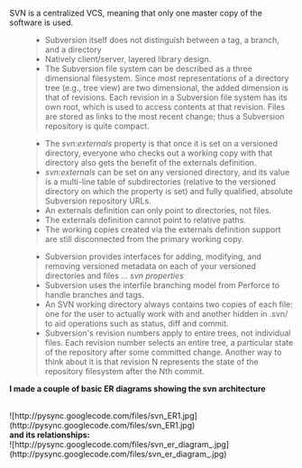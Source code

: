 SVN is a centralized VCS, meaning that only one master copy of the software is used.

<ul>
<blockquote><li> Subversion itself does not distinguish between a tag, a branch, and a directory<br>
</li>
<li> Natively client/server, layered library design.<br>
</li>
<li> The Subversion file system can be described as a three dimensional filesystem. Since most representations of a directory tree (e.g., tree view) are two dimensional, the added dimension is that of revisions. Each revision in a Subversion file system has its own root, which is used to access contents at that revision. Files are stored as links to the most recent change; thus a Subversion repository is quite compact.<br>
</li></blockquote>

<blockquote><li> The <i>svn:externals</i> property is that once it is set on a versioned directory, everyone who checks out a working copy with that directory also gets the benefit of the externals definition.<br>
</li>
<li> <i>svn:externals</i> can be set on any versioned directory, and its value is a multi-line table of subdirectories (relative to the versioned directory on which the property is set) and fully qualified, absolute Subversion repository URLs.<br>
</li>
<li> An externals definition can only point to directories, not files.<br>
</li>
<li> The externals definition cannot point to relative paths.<br>
</li>
<li>The working copies created via the externals definition support are still disconnected from the primary working copy.<br>
</li></blockquote>

<blockquote><li> Subversion provides interfaces for adding, modifying, and removing versioned metadata on each of your versioned directories and files ... <i>svn properties</i>
</li>
<li> Subversion uses the interfile branching model from Perforce to handle branches and tags.<br>
</li>
<li> An SVN working directory always contains two copies of each file: one for the user to actually work with and another hidden in .svn/ to aid operations such as status, diff and commit.<br>
</li>
<li> Subversion's revision numbers apply to entire trees, not individual files. Each revision number selects an entire tree, a particular state of the repository after some committed change. Another way to think about it is that revision N represents the state of the repository filesystem after the Nth commit.<br>
</li>
</ul></blockquote>


<b> I made a couple of basic ER diagrams showing the svn architecture </b>

<br />
![http://pysync.googlecode.com/files/svn_ER1.jpg](http://pysync.googlecode.com/files/svn_ER1.jpg)

<br />
<b> and its relationships: </b>
<br />
![http://pysync.googlecode.com/files/svn_er_diagram_.jpg](http://pysync.googlecode.com/files/svn_er_diagram_.jpg)